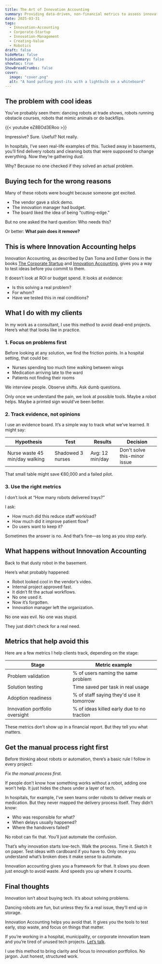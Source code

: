 ```yaml
---
title: The Art of Innovation Accounting
summary: Providing data-driven, non-financial metrics to assess innovation impact, align stakeholders, and support scaling innovations in complex organizations.
date: 2025-03-31
tags: 
  - Innovation-Accounting
  - Corporate-Startup
  - Innovation-Management
  - Creating-Value
  - Robotics
draft: false
hideMeta: false
hideSummary: false
showtoc: true
ShowBreadCrumbs: false
cover:
  image: "cover.png"
  alt: "A hand putting post-its with a lightbulb on a whiteboard"
---
```


## The problem with cool ideas

You’ve probably seen them: dancing robots at trade shows, robots running obstacle courses, robots that mimic animals or do backflips.

{{< youtube eZ8BOd3ERoo >}}

Impressive? Sure. Useful? Not really.

In hospitals, I’ve seen real-life examples of this. Tucked away in basements, you’ll find delivery robots and cleaning bots that were supposed to change everything. Now they’re gathering dust.

Why? Because no one checked if they solved an actual problem.

## Buying tech for the wrong reasons

Many of these robots were bought because someone got excited.

- The vendor gave a slick demo.
- The innovation manager had budget.
- The board liked the idea of being “cutting-edge.”

But no one asked the hard question: Who needs this?

Or better: **What pain does it remove?**

## This is where Innovation Accounting helps

Innovation Accounting, as described by Dan Toma and Esther Gons in the books [The Corporate Startup](https://thecorporatestartupbook.com/) and [Innovation Accounting](https://innovationaccountingbook.com/), gives you a way to test ideas before you commit to them.

It doesn’t look at ROI or budget spend. It looks at evidence:

- Is this solving a real problem?
- For whom?
- Have we tested this in real conditions?

## What I do with my clients

In my work as a consultant, I use this method to avoid dead-end projects. Here’s what that looks like in practice.

### 1. Focus on problems first

Before looking at any solution, we find the friction points. In a hospital setting, that could be:

- Nurses spending too much time walking between wings
- Medication arriving late to the ward
- Patients not finding their rooms

We interview people. Observe shifts. Ask dumb questions.

Only once we understand the pain, we look at possible tools. Maybe a robot helps. Maybe a printed sign would’ve been better.

### 2. Track evidence, not opinions

I use an evidence board. It’s a simple way to track what we’ve learned. It might say:

| Hypothesis                    | Test                          | Results                      | Decision                  |
|-------------------------------|-------------------------------|------------------------------|---------------------------|
| Nurse waste 45 min/day walking| Shadowed 3 nurses             | Avg: 12 min/day              | Don't solve this-minor issue    |

That small table might save €80,000 and a failed pilot.

### 3. Use the right metrics

I don’t look at “How many robots delivered trays?”

I ask:

- How much did this reduce staff workload?
- How much did it improve patient flow?
- Do users want to keep it?

Sometimes the answer is no. And that’s fine—as long as you stop early.

## What happens without Innovation Accounting

Back to that dusty robot in the basement.

Here’s what probably happened:

- Robot looked cool in the vendor’s video.
- Internal project approved fast.
- It didn’t fit the actual workflows.
- No one used it.
- Now it’s forgotten.
- Innovation manager left the organization.

No one was evil. No one was stupid.

They just didn’t check for a real need.

## Metrics that help avoid this

Here are a few metrics I help clients track, depending on the stage:

| Stage                          | Metric example                             |
|--------------------------------|--------------------------------------------|
| Problem validation             | % of users naming the same problem         |
| Solution testing               | Time saved per task in real usage          |
| Adoption readiness             | % of staff saying they'd use it tomorrow   |
| Innovation portfolio oversight | % of ideas killed early due to no traction |

These metrics don’t show up in a financial report. But they tell you what matters.

## Get the manual process right first

Before thinking about robots or automation, there’s a basic rule I follow in every project:

_Fix the manual process first._

If people don’t know how something works without a robot, adding one won’t help. It just hides the chaos under a layer of tech.

In hospitals, for example, I’ve seen teams order robots to deliver meals or medication. But they never mapped the delivery process itself. They didn’t know:

- Who was responsible for what?
- When delays usually happened?
- Where the handovers failed?

No robot can fix that. You’ll just automate the confusion.

That’s why innovation starts low-tech. Walk the process. Time it. Sketch it on paper. Test ideas with cardboard if you have to. Only once you understand what’s broken does it make sense to automate.

Innovation accounting gives you a framework for that. It slows you down just enough to avoid waste. And speeds you up where it counts.

## Final thoughts

Innovation isn’t about buying tech. It’s about solving problems.

Dancing robots are fun, but unless they fix a real issue, they’ll end up in storage.

Innovation Accounting helps you avoid that. It gives you the tools to test early, stop waste, and focus on things that matter.

If you’re working in a hospital, municipality, or corporate innovation team and you’re tired of unused tech projects. [Let’s talk](#popup).

I use this method to bring clarity and focus to innovation portfolios. No jargon. Just honest, structured work.